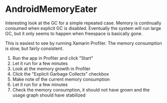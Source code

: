 # AndroidMemoryEater
Interesting look at the GC for a simple repeated case. Memory is continually consumed when explicit GC is disabled. Eventually the system will run large GC, but it only seems to happen when freespace is basically gone.

This is easiest to see by running Xamarin Profiler. The memory consumption is slow, but fairly consistent. 

1. Run the app in Profiler and click "Start"
2. Let it run for a few minutes
3. Look at the memory growth in Profiler
4. Click the "Explicit Garbage Collects" checkbox
5. Make note of the current memory consumption
6. Let it run for a few minutes
7. Check the memory consumption, it should not have grown and the usage graph should have stabilized
